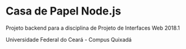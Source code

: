 # Casa de Papel Node.js

Projeto backend para a disciplina de Projeto de Interfaces Web 2018.1 

Universidade Federal do Ceará - Compus Quixadá